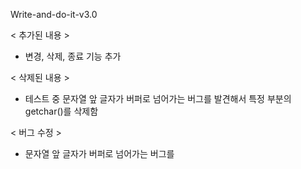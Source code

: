  Write-and-do-it-v3.0
 
 < 추가된 내용 >
 - 변경, 삭제, 종료 기능 추가

 < 삭제된 내용 >
 - 테스트 중 문자열 앞 글자가 버퍼로 넘어가는 버그를 발견해서 특정 부분의 getchar()를 삭제함

 < 버그 수정 >
 - 문자열 앞 글자가 버퍼로 넘어가는 버그를 
